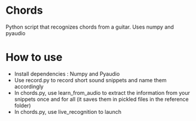 Chords
======

Python script that recognizes chords from a guitar.
Uses numpy and pyaudio

How to use
=====
* Install dependencies : Numpy and Pyaudio
* Use record.py to record short sound snippets and name them accordingly
* In chords.py, use learn_from_audio to extract the information from your snippets once and for all (it saves them in pickled files in the reference folder)
* In chords.py, use live_recognition to launch
